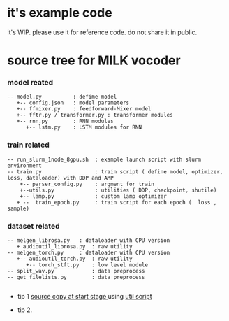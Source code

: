 # it's example code

it's WIP. please use it for reference code. do not share it in public. 

# source tree for MILK vocoder 

### model reated
```
-- model.py          : defime model 
   +-- config.json   : model parameters 
   +-- ffmixer.py    : feedforward-Mixer model 
   +-- fftr.py / transformer.py : transformer modules
   +-- rnn.py        : RNN modules 
      +-- lstm.py    : LSTM modules for RNN 
```

### train related 
```
-- run_slurm_1node_8gpu.sh  : example launch script with slurm environment 
-- train.py                 : train script ( define model, optimizer, loss, dataloader) with DDP and AMP
    +-- parser_config.py    : argment for train 
    +--utils.py             : utilities ( DDP, checkpoint, shutile)
    +-- lamp.py             : custom lamp optimizer 
   + --  train_epoch.py     : train script for each epoch (  loss , sample) 

```

### dataset related 
```
-- melgen_librosa.py   : dataloader with CPU version 
   + audioutil_librosa.py  : raw utility 
-- melgen_torch.py     : dataloader with CPU version 
   +-- audioutil_torch.py  : raw utility 
      +-- torch_stft.py    : low level module 
-- split_wav.py            : data preprocess 
-- get_filelists.py        : data preprocess  
        
```


- tip  1
[source copy at start stage ](https://github.com/yhgon/cau_nvidia/blob/main/code_examples/vocoder/train.py#L227) using [util script](https://github.com/yhgon/cau_nvidia/blob/main/code_examples/vocoder/utils.py#L67)

- tip 2. 
